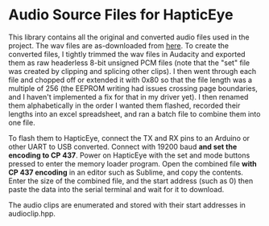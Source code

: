 # Audio Source Files for HapticEye

This library contains all the original and converted audio files used in the project. The wav files are as-downloaded from [here](https://evolution.voxeo.com/library/). To create the converted files, I tightly trimmed the wav files in Audacity and exported them as raw headerless 8-bit unsigned PCM files (note that the "set" file was created by clipping and splicing other clips). I then went through each file and chopped off or extended it with 0x80 so that the file length was a multiple of 256 (the EEPROM writing had issues crossing page boundaries, and I haven't implemented a fix for that in my driver yet). I then renamed them alphabetically in the order I wanted them flashed, recorded their lengths into an excel spreadsheet, and ran a batch file to combine them into one file. 

To flash them to HapticEye, connect the TX and RX pins to an Arduino or other UART to USB converted. Connect with 19200 baud **and set the encoding to CP 437**. Power on HapticEye with the set and mode buttons pressed to enter the memory loader program. Open the combined file **with CP 437 encoding** in an editor such as Sublime, and copy the contents. Enter the size of the combined file, and the start address (such as 0) then paste the data into the serial terminal and wait for it to download.

The audio clips are enumerated and stored with their start addresses in audioclip.hpp. 